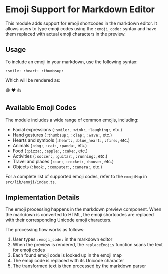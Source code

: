 # Emoji Support for Markdown Editor

This module adds support for emoji shortcodes in the markdown editor. It allows users to type emoji codes using the `:emoji_code:` syntax and have them replaced with actual emoji characters in the preview.

## Usage

To include an emoji in your markdown, use the following syntax:

```
:smile: :heart: :thumbsup:
```

Which will be rendered as:

😄 ❤️ 👍

## Available Emoji Codes

The module includes a wide range of common emojis, including:

- Facial expressions (`:smile:`, `:wink:`, `:laughing:`, etc.)
- Hand gestures (`:thumbsup:`, `:clap:`, `:wave:`, etc.)
- Hearts and symbols (`:heart:`, `:blue_heart:`, `:fire:`, etc.)
- Animals (`:dog:`, `:cat:`, `:panda:`, etc.)
- Food (`:pizza:`, `:apple:`, `:cake:`, etc.)
- Activities (`:soccer:`, `:guitar:`, `:running:`, etc.)
- Travel and places (`:car:`, `:rocket:`, `:house:`, etc.)
- Objects (`:book:`, `:computer:`, `:camera:`, etc.)

For a complete list of supported emoji codes, refer to the `emojiMap` in `src/lib/emoji/index.ts`.

## Implementation Details

The emoji processing happens in the markdown preview component. When the markdown is converted to HTML, the emoji shortcodes are replaced with their corresponding Unicode emoji characters.

The processing flow works as follows:

1. User types `:emoji_code:` in the markdown editor
2. When the preview is rendered, the `replaceEmojis` function scans the text for emoji codes
3. Each found emoji code is looked up in the emoji map
4. The emoji code is replaced with its Unicode character
5. The transformed text is then processed by the markdown parser